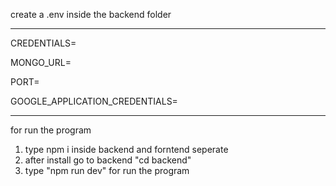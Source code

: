 create a .env inside the backend folder

---

CREDENTIALS=

MONGO_URL=

PORT=

GOOGLE_APPLICATION_CREDENTIALS=

---

for run the program 

1. type npm i inside backend and forntend seperate
2. after install go to backend "cd backend"
3. type "npm run dev" for run the program
